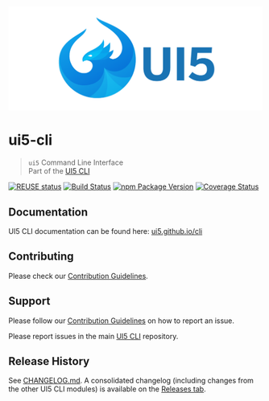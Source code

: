 ![UI5 icon](https://raw.githubusercontent.com/UI5/cli/main/docs/images/UI5_logo_wide.png)

# ui5-cli
> `ui5` Command Line Interface  
> Part of the [UI5 CLI](https://github.com/UI5/cli)

[![REUSE status](https://api.reuse.software/badge/github.com/SAP/ui5-cli)](https://api.reuse.software/info/github.com/SAP/ui5-cli)
[![Build Status](https://dev.azure.com/sap/opensource/_apis/build/status/SAP.ui5-cli?branchName=v4)](https://dev.azure.com/sap/opensource/_build/latest?definitionId=33&branchName=v4)
[![npm Package Version](https://badge.fury.io/js/%40ui5%2Fcli.svg)](https://www.npmjs.com/package/@ui5/cli)
[![Coverage Status](https://coveralls.io/repos/github/SAP/ui5-cli/badge.svg)](https://coveralls.io/github/SAP/ui5-cli)

## Documentation
UI5 CLI documentation can be found here: [ui5.github.io/cli](https://ui5.github.io/cli/pages/CLI/)

## Contributing

Please check our [Contribution Guidelines](https://github.com/UI5/cli/blob/main/CONTRIBUTING.md).

## Support

Please follow our [Contribution Guidelines](https://github.com/UI5/cli/blob/main/CONTRIBUTING.md#report-an-issue) on how to report an issue.

Please report issues in the main [UI5 CLI](https://github.com/UI5/cli) repository.

## Release History

See [CHANGELOG.md](CHANGELOG.md).
A consolidated changelog (including changes from the other UI5 CLI modules) is available on the [Releases tab](https://github.com/SAP/ui5-cli/releases).
